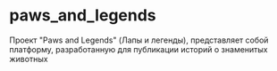 # paws_and_legends

Проект "Paws and Legends" (Лапы и легенды), представляет собой платформу, разработанную для публикации историй о знаменитых животных